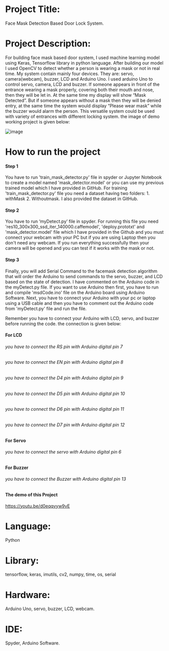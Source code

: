# Project Title: 
Face Mask Detection Based Door Lock System.

# Project Description: 
For building face mask based door system, I used machine learning model using Keras, Tensorflow library in python language. After building our model I used OpenCV to detect whether a person is wearing a mask or not in real time. My system contain mainly four devices. They are: servo, camera(webcam), buzzer, LCD and Arduino Uno. I used arduino Uno to control servo, camera, LCD and buzzer. If someone appears in front of the entrance wearing a mask properly, covering both their mouth and nose, then they will be let in. At the same time my display will show “Mask Detected”. But if someone appears without a mask then they will be denied entry, at the same time the system would display “Please wear mask” while the buzzer would alarm the person. This versatile system could be used with variety of entrances with different locking system. the image of demo working project is given below:



![image](https://user-images.githubusercontent.com/42768952/136710014-dbc416f6-fb1a-4d56-86ea-39deeefe1cfc.png)



# How to run the project

#### Step 1
You have to run 'train_mask_detector.py' file in spyder or Jupyter Notebook to create a model named 'mask_detector.model' or you can use my previous trained model which I have provided in GitHub.
For training 'train_mask_detector.py' file you need a dataset having two folders: 1. withMask 2. Withoutmask. I also provided the dataset in GitHub.

#### Step 2
You have to run ‘myDetect.py’ file in spyder. For running this file you need 'res10_300x300_ssd_iter_140000.caffemodel',  'deploy.prototxt' and 'mask_detector.model' file which I have provided in the Github and you must connect your webcam with your PC but if you are using Laptop then you don't need any webcam.
If you run everything successfully then your camera will be opened and you can test if it works with the mask or not.

#### Step 3
Finally, you will add Serial Command to the facemask detection algorithm that will order the Arduino to send commands to the servo, buzzer, and LCD based on the state of detection. I have commented on the Arduino code in the myDetect.py file. If you want to use Arduino then first, you have to run and compile 'msdCode.ino' file on the Arduino board using Arduino Software. Next,  you have to connect your Arduino with your pc or laptop using a USB cable and then you have to comment out the Arduino code from  'myDetect.py' file and run the file. 

Remember you have to connect your Arduino with LCD, servo, and buzzer before running the code. 
the connection is given below:

#### For LCD 
###### you have to connect the RS pin with Arduino digital pin 7
###### you have to connect the EN pin with Arduino digital pin 8
###### you have to connect the D4 pin with Arduino digital pin 9
###### you have to connect the D5 pin with Arduino digital pin 10
###### you have to connect the D6 pin with Arduino digital pin 11
###### you have to connect the D7 pin with Arduino digital pin 12

#### For Servo 
###### you have to connect the servo with Arduino digital pin 6

#### For Buzzer
###### you have to connect the Buzzer with Arduino digital pin 13

#### The demo of this Project
https://youtu.be/d0eqqvyw9vE
# Language: 
Python
# Library:
tensorflow, keras, imutils, cv2, numpy, time, os, serial
# Hardware:
Arduino Uno, servo, buzzer, LCD, webcam.
# IDE: 
Spyder, Arduino Software.
